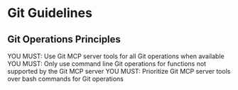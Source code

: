 # Git Guidelines

## Git Operations Principles

YOU MUST: Use Git MCP server tools for all Git operations when available
YOU MUST: Only use command line Git operations for functions not supported by the Git MCP server
YOU MUST: Prioritize Git MCP server tools over bash commands for Git operations
